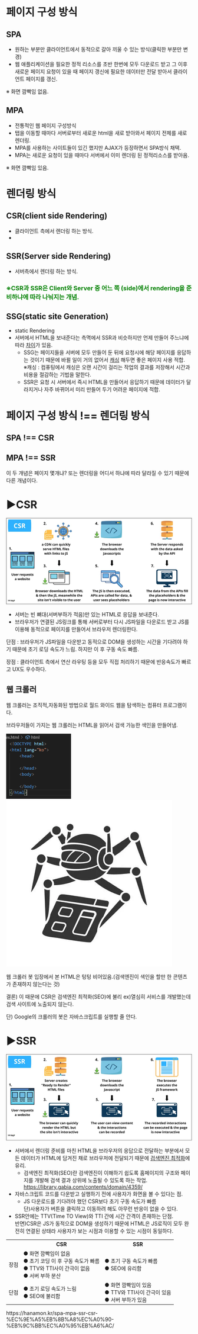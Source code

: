 # 페이지 구성 방식

## **SPA**

- 원하는 부분만 클라이언트에서 동적으로 갈아 끼울 수 있는 방식(클릭한 부분만 변경)
- 웹 애플리케이션을 필요한 정적 리소스를 초반 한번에 모두 다운로드 받고 그 이후 새로운 페이지 요청이 있을 때 페이지 갱신에 필요한 데이터만 전달 받아서 클라이언트 페이지를 갱신.

※ 화면 깜빡임 없음.

## **MPA**

- 전통적인 웹 페이지 구성방식
- 탭을 이동할 때마다 서버로부터 새로운 html을 새로 받아와서 페이지 전체를 새로 렌더링.
- MPA를 사용하는 사이트들이 있긴 했지만 AJAX가 등장하면서 SPA방식 채택.
- MPA는 새로운 요청이 있을 때마다 서버에서 이미 렌더링 된 정적리소스를 받아옴.

※ 화면 깜빡임 있음.

# 렌더링 방식

## **CSR(client side Rendering)**

- 클라이언트 측에서 렌더링 하는 방식.
-

## **SSR(Server side Rendering)**

- 서버측에서 렌더링 하는 방식.

### <span style="color:green">※CSR과 SSR은 Client와 Server 중 어느 쪽 (side)에서 rendering을 준비하냐에 따라 나눠지는 개념.</span>

## **SSG(static site Generation)**

- static Rendering
- 서버에서 HTML을 보내준다는 측멱에서 SSR과 비슷하지만 언제 만들어 주느냐에 따라 <u>차이</u>가 있음.
  <br />
  - SSG는 페이지들을 서버에 모두 만들어 둔 뒤에 요청시에 해당 페이지를 응답하는 것이기 때문에 바뀔 일이 거의 없어서 <u>캐싱</u> 해두면 좋은 페이지 사용 적합.<br />
    ※캐싱 : 컴퓨팅에서 캐싱은 오랜 시간이 걸리는 작업의 결과를 저장해서 시간과 비용을 절감하는 기법을 말한다.<br/>
  - SSR은 요청 시 서버에서 즉시 HTML을 만들어서 응답하기 때문에 데이터가 달라지거나 자주 바뀌어서 미리 만들어 두기 어려운 페이지에 적합.

# 페이지 구성 방식 !== 렌더링 방식

## **SPA !== CSR**

## **MPA !== SSR**

이 두 개념은 페이지 몇개냐? 또는 렌더링을 어디서 하냐에 따라 달라질 수 있기 때문에 다른 개념이다.

# ▶CSR

![CSR image](images/CSR.jpg)

- 서버는 빈 뼈대(서버부하가 적음)만 있는 HTML로 응답을 보내준다.
- 브라우저가 연결된 JS링크를 통해 서버로부터 다시 JS파일을 다운로드 받고 JS를 이용해 동적으로 페이지를 만들어서 브라우저 렌더링한다.<br />

단점 : 브라우저가 JS파일을 다운받고 동적으로 DOM을 생성하는 시간을 기다려야 하기 때문에 초기 로딩 속도가 느림. 하지만 이 후 구동 속도 빠름.

장점 : 클라이언트 측에서 연산 라우팅 등을 모두 직접 처리하기 때문에 반응속도가 빠르고 UX도 우수하다.

## 웹 크롤러

웹 크롤러는 조직적,자동화된 방법으로 월드 와이드 웹을 탐색하는 컴퓨터 프로그램이다.<br />

브라우저들이 가지는 웹 크롤러는 HTML을 읽어서 검색 가능한 색인을 만들어냄.

![empty](images/empty.png)
![empty](images/bot.webp)

웹 크롤러 봇 입장에서 본 HTML은 텅텅 비어있음.(검색엔진이 색인을 할만 한 콘텐츠가 존재하지 않는다는 것)

결론) 이 때문에 CSR은 검색엔진 최적화(SEO)에 불리
ex)열심히 서비스를 개발했는데 검색 사이트에 노출되지 않는다.

단) Google의 크롤러의 봇은 자바스크립트를 실행할 줄 안다.

# ▶SSR

![SSR](images/SSR.jpg)

- 서버에서 렌더링 준비를 마친 HTML을 브라우저의 응답으로 전달하는 부분에서 모든 데이터가 HTML에 담겨진 채로 브라우저에 전달되기 때문에 <u>검색엔진 최적화</u>에 유리.
  - 검색엔진 최적화(SEO)란 검색엔진이 이해하기 쉽도록 홈페이지의 구조와 페이지를 개발해 검색 결과 상위에 노출될 수 있도록 하는 작업.<br />
    https://library.gabia.com/contents/domain/4359/
- 자바스크립트 코드를 다운받고 실행하기 전에 사용자가 화면을 볼 수 있다는 점.
  - JS 다운로드를 기다려야 했던 CSR보다 초기 구동 속도가 빠름<br />
    단)사용자가 버튼을 클릭하고 이동하려 해도 아무런 반응이 없을 수 있다.
- SSR안에는 TTV(Time TO View)와 TTI 간에 시간 간격이 존재하는 단점.<br />
  반면)CSR은 JS가 동적으로 DOM을 생성하기 때문에 HTML은 JS로직이 모두 완전히 연결된 상태라 사용자가 보는 시점과 이용할 수 있는 시점이 동일하다.

<table>
    <tr>
        <th></th>
        <th>CSR</th>
        <th>SSR</th>
    </tr>
    <tr>
        <td>장점</td>
        <td>
            ● 화면 깜빡임이 없음<br />
            ● 초기 코딩 이 후 구동 속도가 빠름<br />
            ● TTV와 TTI사이 간극이 없음<br />
            ● 서버 부하 분산
        </td>
        <td>
            ● 초기 구동 속도가 빠름<br />
            ● SEO에 유리함
        </td>
    </tr>
    <tr>
        <td>단점</td>
        <td>
            ● 초기 로딩 속도가 느림<br />
            ● SEO에 불리함
        </td>
        <td>
            ● 화면 깜빡임이 있음<br />
            ● TTV와 TTI사이 간극이 있음<br />
            ● 서버 부하가 있음
        </td>
    </tr>
</table>
https://hanamon.kr/spa-mpa-ssr-csr-%EC%9E%A5%EB%8B%A8%EC%A0%90-%EB%9C%BB%EC%A0%95%EB%A6%AC/
